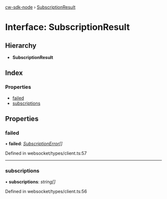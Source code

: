 [cw-sdk-node](../README.md) › [SubscriptionResult](subscriptionresult.md)

# Interface: SubscriptionResult

## Hierarchy

* **SubscriptionResult**

## Index

### Properties

* [failed](subscriptionresult.md#failed)
* [subscriptions](subscriptionresult.md#subscriptions)

## Properties

###  failed

• **failed**: *[SubscriptionError](subscriptionerror.md)[]*

Defined in websocket/types/client.ts:57

___

###  subscriptions

• **subscriptions**: *string[]*

Defined in websocket/types/client.ts:56
